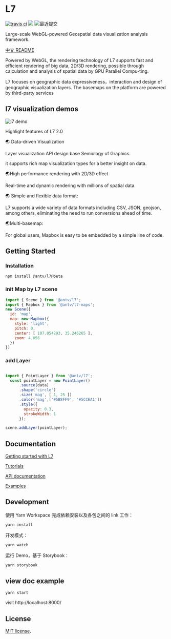 # L7

[![travis ci](https://travis-ci.com/antvis/L7.svg?branch=master)](https://travis-ci.com/antvis/L7) [![](https://flat.badgen.net/npm/v/@antv/l7?icon=npm)](https://www.npmjs.com/package/@antv/l7) ![最近提交](https://badgen.net/github/last-commit/antvis/L7)

Large-scale WebGL-powered Geospatial data visualization analysis framework.

[中文 README](./README.zh-CN.md)

Powered by WebGL, the rendering technology of L7 supports fast and efficient rendering of big data, 2D/3D rendering, possible through calculation and analysis of spatial data by GPU Parallel Compu-ting.

L7 focuses on  geographic data expressiveness，interaction and design of geographic visualization layers. The basemaps on the platform are powered by third-party services 


## l7 visualization demos

![l7 demo](https://gw.alipayobjects.com/mdn/antv_site/afts/img/A*SGU-QIZsnyoAAAAAAAAAAABkARQnAQ)


Highlight features of L7 2.0


🌏	Data-driven Visualization
 
Layer visualization API design base Semiology of Graphics.

it supports rich map visualization types for a better insight on data.


🌏High performance rendering with 2D/3D effect
	
  Real-time and dynamic rendering with millions of spatial data.


🌏	Simple and flexible data format:

 L7 supports a wide variety of data formats including CSV, JSON, geojson, among others, eliminating the need to run conversions ahead of time.


🌏Multi-basemap: 

For global users, Mapbox is easy to be embedded by a simple line of code.



## Getting Started



### Installation

```
npm install @antv/l7@beta
```

### init Map by L7  scene

```javascript
import { Scene } from '@antv/l7';
import { Mapbox } from '@antv/l7-maps';
new Scene({
  id: 'map',
  map: new Mapbox({
    style: 'light',
    pitch: 0,
    center: [ 107.054293, 35.246265 ],
    zoom: 4.056
  })
})

```
### add Layer 

``` javascript

import { PointLayer } from '@antv/l7';
  const pointLayer = new PointLayer()
      .source(data)
      .shape('circle')
      .size('mag', [ 1, 25 ])
      .color('mag',['#5B8FF9', '#5CCEA1'])
      .style({
        opacity: 0.3,
        strokeWidth: 1
      });

scene.addLayer(pointLayer);

```

## Documentation

[Getting started with L7](https://l7.antv.vision/en/docs/api/l7)

[Tutorials](https://l7.antv.vision/en/docs/tutorial/quickstart)

[API documentation](https://l7.antv.vision/en/docs/api/l7)

[Examples](https://l7.antv.vision/en/examples/gallery/basic)


## Development

使用 Yarn Workspace 完成依赖安装以及各包之间的 link 工作：
```bash
yarn install
```

开发模式：
```bash
yarn watch
```

运行 Demo，基于 Storybook：
```bash
yarn storybook
```

## view doc example

```bash
yarn start
```
visit http://localhost:8000/


## License

[MIT license](./LICENSE).
